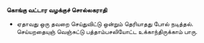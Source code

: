 **கொங்கு வட்டார வழக்குச் சொல்லகராதி**
- ஏதாவது ஒரு தவறை செய்துவிட்டு ஒன்றும் தெரியாதது போல் நடித்தல். செய்யறதையுஞ் வெஞ்சுட்டு பத்தாம்பசலியோட்ட உக்காந்திருக்காம் பாரு.

